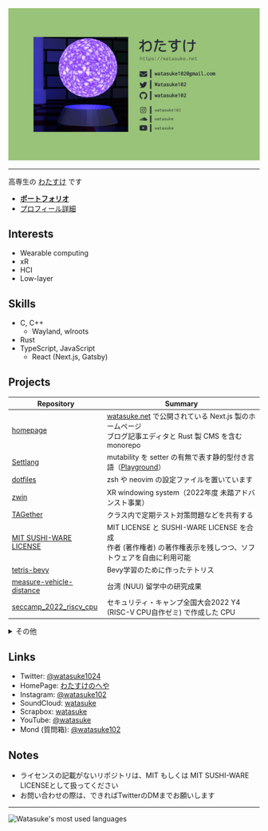<a href='https://watasuke.net' target='_blank'>
  <img src='/assets/card.jpg' alt='profile card' />
</a>

---

高専生の [わたすけ](https://twitter.com/watasuke1024) です

- **[ポートフォリオ](https://watasuke.net/portfolio)**
- [プロフィール詳細](https://watasuke.net/profile)

## Interests

- Wearable computing
- xR
- HCI
- Low-layer

## Skills
  
- C, C++
  - Wayland, wlroots
- Rust
- TypeScript, JavaScript
  - React (Next.js, Gatsby)

## Projects

| Repository                                                                          | Summary |
| ----------------------------------------------------------------------------------- | ------- |
| [homepage](https://github.com/watasuke102/watasuke.net)                             | [watasuke.net](https://watasuke.net/) で公開されている Next.js 製のホームページ<br/>ブログ記事エディタと Rust 製 CMS を含む monorepo |
| [Settlang](https://github.com/watasuke102/settlang)                                 | mutability を setter の有無で表す静的型付き言語（[Playground](https://watasuke102.github.io/settlang/)） |
| [dotfiles](https://github.com/watasuke102/dotfiles)                                 | zsh や neovim の設定ファイルを置いています |
| [zwin](https://github.com/zwin-project)                                             | XR windowing system（2022年度 未踏アドバンスト事業） |
| [TAGether](https://github.com/watasuke102/TAGether)                                 | クラス内で定期テスト対策問題などを共有する |
| [MIT SUSHI-WARE LICENSE](https://github.com/watasuke102/mit-sushi-ware)             | MIT LICENSE と SUSHI-WARE LICENSE を合成<br/>作者 (著作権者) の著作権表示を残しつつ、ソフトウェアを自由に利用可能 |
| [tetris-bevy](https://github.com/watasuke102/tetris-bevy)                           | Bevy学習のために作ったテトリス |
| [measure-vehicle-distance](https://github.com/watasuke102/measure-vehicle-distance) | 台湾 (NUU) 留学中の研究成果 |
| [seccamp_2022_riscv_cpu](https://github.com/watasuke102/seccamp_2022_riscv_cpu)     | セキュリティ・キャンプ全国大会2022 Y4 (RISC-V CPU自作ゼミ) で作成した CPU |

<details>
<summary>その他</summary>

- [Remind4F](https://github.com/watasuke102/remind4f)：Discord経由でイベントまでの日数を通知
- [ImgRate](https://github.com/watasuke102/ImgRate)：お気に入りとコメントによって画像が即座に評価される画像ギャラリー
- [binlang](https://github.com/watasuke102/binlang)：基本的なビット演算機能を持つインタプリタ
- [discord-voicechat-notice](https://github.com/watasuke102/discord-voicechat-notice)：Discord のボイスチャットに誰かが入るとメッセージを送信
- [2021-hny](https://github.com/watasuke102/2021-hny)：2021年の年賀状代わり
- [ExpNote](https://github.com/watasuke102/ExpNote)：Flutter 製の簡易的な所持金管理アプリ
- [alterlinux-i3-manager](https://github.com/FascodeNet/alterlinux-i3-manager)：Alter Linux i3wm 搭載エディションのための設定マネージャ
- [TimeTree-AddIvent](https://github.com/watasuke102/TimeTree-AddIvent)：TimeTreeのイベント追加を行えるFlutter製アプリ
- [TimeTree-NoticeBot-rust](https://github.com/watasuke102/TimeTree-NoticeBot-rust)：TimeTree の予定を取得し、Discord で通知
- [SchoolFestSTG](https://github.com/watasuke102/SchoolFestSTG)：2019年の文化祭展示用に作ったSTG
- [MarkStudy](https://github.com/watasuke102/MarkStudy)：学習特化をうたう、マークアップによる装飾が可能なテキストエディタ

</details>
  
## Links

  - Twitter: [@watasuke1024](https://twitter.com/watasuke1024)  
  - HomePage: [わたすけのへや](https://watasuke.net)
  - Instagram: [@watasuke102](https://instagram.com/watasuke102)
  - SoundCloud: [watasuke](https://soundcloud.com/watasuke)  
  - Scrapbox: [watasuke](https://scrapbox.io/watasuke)
  - YouTube: [@watasuke](https://www.youtube.com/@watasuke)
  - Mond (質問箱): [@watasuke102](https://mond.how/ja/watasuke102)

## Notes

- ライセンスの記載がないリポジトリは、MIT もしくは MIT SUSHI-WARE LICENSEとして扱ってください
- お問い合わせの際は、できればTwitterのDMまでお願いします

---
    
![Watasuke's most used languages](https://github-readme-stats.vercel.app/api/top-langs?username=watasuke102&bg_color=282c34&title_color=98c379&text_color=abb2bf)
